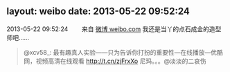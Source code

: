 layout: weibo
date: 2013-05-22 09:52:24
---
<meta name="referrer" content="no-referrer" />

2013-05-22 09:52:24  &nbsp;&nbsp;&nbsp;&nbsp;&nbsp;&nbsp; 来自 <a href="http://weibo.com/" rel="nofollow">微博 weibo.com</a>
我还是当丫的点石成金的造型师吧……
>  @xcv58_: 最有趣真人实验——只为告诉你打扮的重要性—在线播放—优酷网，视频高清在线观看 http://t.cn/zjFrxXo   尼玛。。。@淡淡的二哀伤 ​​​
